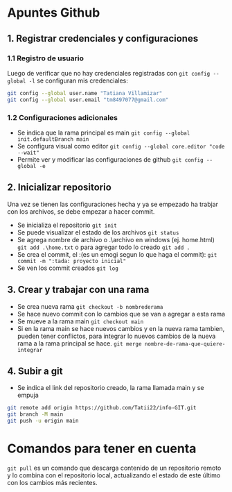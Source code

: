 # Apuntes Github
## 1. Registrar credenciales y configuraciones
### 1.1 Registro de usuario
Luego de verificar que no hay credenciales registradas con `git config --global -l` se configuran mis credenciales: 
```bash
git config --global user.name "Tatiana Villamizar"
git config --global user.email "tm8497077@gmail.com"
```

### 1.2 Configuraciones adicionales
- Se indica que la rama principal es main
`git config --global init.defaultBranch main`
- Se configura visual como editor
`git config --global core.editor "code --wait"`
- Permite ver y modificar las configuraciones de github
`git config --global -e`
## 2. Inicializar repositorio
Una vez se tienen las configuraciones hecha y ya se empezado ha trabjar con los archivos, se debe empezar a hacer commit.

- Se inicializa el repositorio
`git init`
- Se puede visualizar el estado de los archivos
`git status`
- Se agrega nombre de archivo o .\archivo en windows (ej. home.html)
`git add .\home.txt`
o para agregar todo lo creado
`git add .`
- Se crea el commit, el :(es un emogi segun lo que haga el commit):
`git commit -m ":tada: proyecto inicial"`
- Se ven los commit creados
`git log`

## 3. Crear y trabajar con una rama
- Se crea nueva rama
`git checkout -b nombrederama`
- Se hace nuevo commit con lo cambios que se van a agregar a esta rama
- Se mueve a la rama main
`git checkout main`
- Si en la rama main se hace nuevos cambios y en la nueva rama tambien, pueden tener conflictos, para integrar lo nuevos cambios de la nueva rama a la rama principal se hace.
`git merge nombre-de-rama-que-quiere-integrar`

## 4. Subir a git
- Se indica el link del repositorio creado, la rama llamada main y se empuja
```bash
git remote add origin https://github.com/Tatii22/info-GIT.git
git branch -M main
git push -u origin main
```
# Comandos para tener en cuenta
`git pull` es un comando que descarga contenido de un repositorio remoto y lo combina con el repositorio local, actualizando el estado de este último con los cambios más recientes. 
